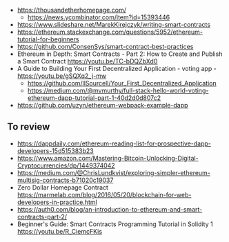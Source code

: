 - https://thousandetherhomepage.com/
  - https://news.ycombinator.com/item?id=15393446
- https://www.slideshare.net/MarekKirejczyk/writing-smart-contracts
- https://ethereum.stackexchange.com/questions/5952/ethereum-tutorial-for-beginners
- https://github.com/ConsenSys/smart-contract-best-practices
- Ethereum in Depth: Smart Contracts - Part 2: How to Create and Publish a Smart Contract https://youtu.be/TC-bDQZbXd0
- A Guide to Building Your First Decentralized Application - voting app - https://youtu.be/gSQXq2_j-mw
  - https://github.com/llSourcell/Your_First_Decentralized_Application
  - https://medium.com/@mvmurthy/full-stack-hello-world-voting-ethereum-dapp-tutorial-part-1-40d2d0d807c2
- https://github.com/uzyn/ethereum-webpack-example-dapp

## To review

- https://dappdaily.com/ethereum-reading-list-for-prospective-dapp-developers-15d515383b23
- https://www.amazon.com/Mastering-Bitcoin-Unlocking-Digital-Cryptocurrencies/dp/1449374042
- https://medium.com/@ChrisLundkvist/exploring-simpler-ethereum-multisig-contracts-b71020c19037
- Zero Dollar Homepage Contract https://marmelab.com/blog/2016/05/20/blockchain-for-web-developers-in-practice.html
- https://auth0.com/blog/an-introduction-to-ethereum-and-smart-contracts-part-2/
- Beginner's Guide: Smart Contracts Programming Tutorial in Solidity 1 https://youtu.be/R_CiemcFKis
